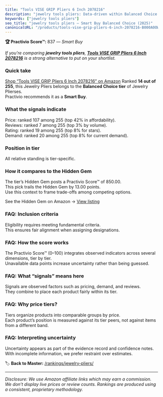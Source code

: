 ```yaml
---
title: "Tools VISE GRIP Pliers 6 Inch 2078216"
description: "jewelry tools pliers: Data-driven within Balanced Choice ranking using the Practivio Score™. Positioned by quality, value, demand, findability, momentum."
keywords: ["jewelry tools pliers"]
seo_title: "jewelry tools pliers — Smart Buy Balanced Choice (2025)"
canonicalURL: "/products/tools-vise-grip-pliers-6-inch-2078216-B000A0OW2M/"
---
```


**🏆 Practivio Score™:** 837 — _Smart Buy_


*If you're comparing **jewelry tools pliers**, **[Tools VISE GRIP Pliers 6 Inch 2078216](https://www.amazon.com/dp/B000A0OW2M?tag=practivio-20)** is a strong alternative to put on your shortlist.*
### Quick take
[Shop “Tools VISE GRIP Pliers 6 Inch 2078216” on Amazon](https://www.amazon.com/dp/B000A0OW2M?tag=practivio-20)
Ranked **14 out of 255**, this Jewelry Pliers belongs to the **Balanced Choice tier** of Jewelry Plierses.  
Practivio recommends it as a **Smart Buy**.

### What the signals indicate
Price: ranked 107 among 255 (top 42% in affordability).  
Reviews: ranked 7 among 255 (top 3% by volume).  
Rating: ranked 19 among 255 (top 8% for stars).  
Demand: ranked 20 among 255 (top 8% for current demand).

### Position in tier
All relative standing is tier-specific.

### How it compares to the Hidden Gem
The tier’s Hidden Gem posts a Practivio Score™ of 850.00.  
This pick trails the Hidden Gem by 13.00 points.  
Use this context to frame trade-offs among competing options.  

See the Hidden Gem on Amazon → [View listing](https://www.amazon.com/dp/B000JNRR0Y?tag=practivio-20)

### FAQ: Inclusion criteria
Eligibility requires meeting fundamental criteria.  
This ensures fair alignment when assigning designations.

### FAQ: How the score works
The Practivio Score™ (0–100) integrates observed indicators across several dimensions, tier by tier.  
Unavailable data points increase uncertainty rather than being guessed.

### FAQ: What “signals” means here
Signals are observed factors such as pricing, demand, and reviews.  
They combine to place each product fairly within its tier.

### FAQ: Why price tiers?
Tiers organize products into comparable groups by price.  
Each product’s position is measured against its tier peers, not against items from a different band.

### FAQ: Interpreting uncertainty
Uncertainty appears as part of the evidence record and confidence notes.  
With incomplete information, we prefer restraint over estimates.


🏷️ **Back to Master:** [/rankings/jewelry-pliers/](/rankings/jewelry-pliers/)

---
_Disclosure: We use Amazon affiliate links which may earn a commission. We don’t display live prices or review counts. Rankings are produced using a consistent, proprietary methodology._

